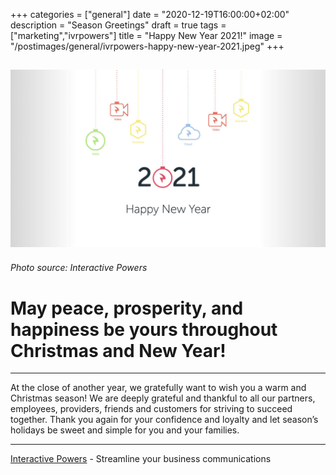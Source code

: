 +++
categories = ["general"]
date = "2020-12-19T16:00:00+02:00"
description = "Season Greetings"
draft = true
tags = ["marketing","ivrpowers"]
title = "Happy New Year 2021!"
image = "/postimages/general/ivrpowers-happy-new-year-2021.jpeg"
+++

![Interactive Powers](/postimages/general/ivrpowers-happy-new-year-2021.jpeg)
---------
###### Photo source: Interactive Powers

# May peace, prosperity, and happiness be yours throughout Christmas and New Year!
---

At the close of another year, we gratefully want to wish you a warm and Christmas season! We are deeply grateful and thankful to all our partners, employees, providers, friends and customers for striving to succeed together. Thank you again for your confidence and loyalty and let season’s holidays be sweet and simple for you and your families.

---
[Interactive Powers](http://www.ivrpowers.com/) - Streamline your business communications
